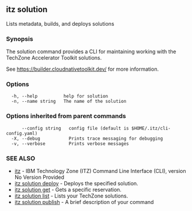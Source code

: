 ## itz solution

Lists metadata, builds, and deploys solutions

### Synopsis

The solution command provides a CLI for maintaining
working with the TechZone Accelerator Toolkit solutions.

See https://builder.cloudnativetoolkit.dev/ for more information.

### Options

```
  -h, --help          help for solution
  -n, --name string   The name of the solution
```

### Options inherited from parent commands

```
      --config string   config file (default is $HOME/.itz/cli-config.yaml)
  -X, --debug           Prints trace messaging for debugging
  -v, --verbose         Prints verbose messages
```

### SEE ALSO

* [itz](itz.md)	 - IBM Technology Zone (ITZ) Command Line Interface (CLI), version No Version Provided
* [itz solution deploy](itz_solution_deploy.md)	 - Deploys the specified solution.
* [itz solution get](itz_solution_get.md)	 - Gets a specific reservation.
* [itz solution list](itz_solution_list.md)	 - Lists your TechZone solutions.
* [itz solution publish](itz_solution_publish.md)	 - A brief description of your command

